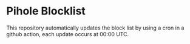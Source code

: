 # Pihole Blocklist 
This repository automatically updates the block list by using a cron in a github action, each update occurs at 00:00 UTC.
